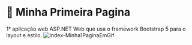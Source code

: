 # 🍥 Minha Primeira Pagina
1° aplicação web ASP.NET Web que usa o framework Bootstrap 5 para o layout e estilo.
![Index-Minha1PaginaEmGif](https://github.com/user-attachments/assets/f6b53a92-f2a3-4d2c-a8d6-f23f6229e80e)

